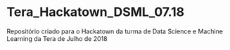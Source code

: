 # Tera_Hackatown_DSML_07.18
Repositório criado para o Hackatown da turma de Data Science e Machine Learning da Tera de Julho de 2018
